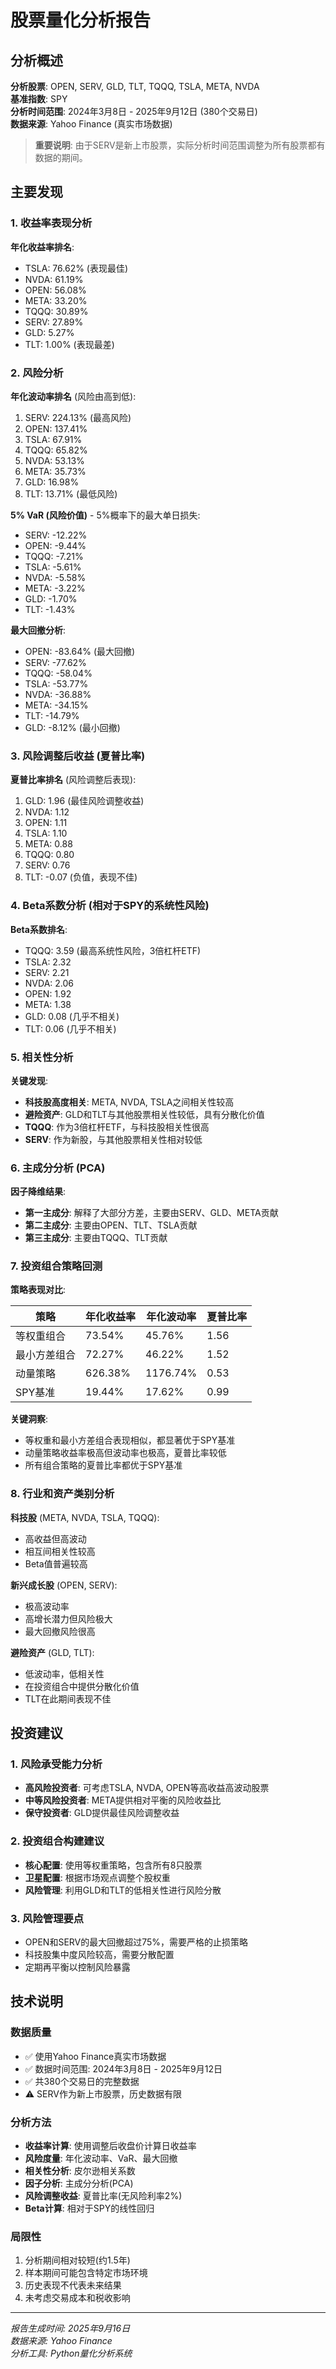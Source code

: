 # 股票量化分析报告

## 分析概述

**分析股票**: OPEN, SERV, GLD, TLT, TQQQ, TSLA, META, NVDA  
**基准指数**: SPY  
**分析时间范围**: 2024年3月8日 - 2025年9月12日 (380个交易日)  
**数据来源**: Yahoo Finance (真实市场数据)

> **重要说明**: 由于SERV是新上市股票，实际分析时间范围调整为所有股票都有数据的期间。

## 主要发现

### 1. 收益率表现分析

**年化收益率排名**:
- TSLA: 76.62% (表现最佳)
- NVDA: 61.19%
- OPEN: 56.08%
- META: 33.20%
- TQQQ: 30.89%
- SERV: 27.89%
- GLD: 5.27%
- TLT: 1.00% (表现最差)

### 2. 风险分析

**年化波动率排名** (风险由高到低):
1. SERV: 224.13% (最高风险)
2. OPEN: 137.41%
3. TSLA: 67.91%
4. TQQQ: 65.82%
5. NVDA: 53.13%
6. META: 35.73%
7. GLD: 16.98%
8. TLT: 13.71% (最低风险)

**5% VaR (风险价值)** - 5%概率下的最大单日损失:
- SERV: -12.22%
- OPEN: -9.44%
- TQQQ: -7.21%
- TSLA: -5.61%
- NVDA: -5.58%
- META: -3.22%
- GLD: -1.70%
- TLT: -1.43%

**最大回撤分析**:
- OPEN: -83.64% (最大回撤)
- SERV: -77.62%
- TQQQ: -58.04%
- TSLA: -53.77%
- NVDA: -36.88%
- META: -34.15%
- TLT: -14.79%
- GLD: -8.12% (最小回撤)

### 3. 风险调整后收益 (夏普比率)

**夏普比率排名** (风险调整后表现):
1. GLD: 1.96 (最佳风险调整收益)
2. NVDA: 1.12
3. OPEN: 1.11
4. TSLA: 1.10
5. META: 0.88
6. TQQQ: 0.80
7. SERV: 0.76
8. TLT: -0.07 (负值，表现不佳)

### 4. Beta系数分析 (相对于SPY的系统性风险)

**Beta系数排名**:
- TQQQ: 3.59 (最高系统性风险，3倍杠杆ETF)
- TSLA: 2.32
- SERV: 2.21
- NVDA: 2.06
- OPEN: 1.92
- META: 1.38
- GLD: 0.08 (几乎不相关)
- TLT: 0.06 (几乎不相关)

### 5. 相关性分析

**关键发现**:
- **科技股高度相关**: META, NVDA, TSLA之间相关性较高
- **避险资产**: GLD和TLT与其他股票相关性较低，具有分散化价值
- **TQQQ**: 作为3倍杠杆ETF，与科技股相关性很高
- **SERV**: 作为新股，与其他股票相关性相对较低

### 6. 主成分分析 (PCA)

**因子降维结果**:
- **第一主成分**: 解释了大部分方差，主要由SERV、GLD、META贡献
- **第二主成分**: 主要由OPEN、TLT、TSLA贡献
- **第三主成分**: 主要由TQQQ、TLT贡献

### 7. 投资组合策略回测

**策略表现对比**:

| 策略 | 年化收益率 | 年化波动率 | 夏普比率 |
|------|------------|------------|----------|
| 等权重组合 | 73.54% | 45.76% | 1.56 |
| 最小方差组合 | 72.27% | 46.22% | 1.52 |
| 动量策略 | 626.38% | 1176.74% | 0.53 |
| SPY基准 | 19.44% | 17.62% | 0.99 |

**关键洞察**:
- 等权重和最小方差组合表现相似，都显著优于SPY基准
- 动量策略收益率极高但波动率也极高，夏普比率较低
- 所有组合策略的夏普比率都优于SPY基准

### 8. 行业和资产类别分析

**科技股** (META, NVDA, TSLA, TQQQ):
- 高收益但高波动
- 相互间相关性较高
- Beta值普遍较高

**新兴成长股** (OPEN, SERV):
- 极高波动率
- 高增长潜力但风险极大
- 最大回撤风险很高

**避险资产** (GLD, TLT):
- 低波动率，低相关性
- 在投资组合中提供分散化价值
- TLT在此期间表现不佳

## 投资建议

### 1. 风险承受能力分析
- **高风险投资者**: 可考虑TSLA, NVDA, OPEN等高收益高波动股票
- **中等风险投资者**: META提供相对平衡的风险收益比
- **保守投资者**: GLD提供最佳风险调整收益

### 2. 投资组合构建建议
- **核心配置**: 使用等权重策略，包含所有8只股票
- **卫星配置**: 根据市场观点调整个股权重
- **风险管理**: 利用GLD和TLT的低相关性进行风险分散

### 3. 风险管理要点
- OPEN和SERV的最大回撤超过75%，需要严格的止损策略
- 科技股集中度风险较高，需要分散配置
- 定期再平衡以控制风险暴露

## 技术说明

### 数据质量
- ✅ 使用Yahoo Finance真实市场数据
- ✅ 数据时间范围: 2024年3月8日 - 2025年9月12日
- ✅ 共380个交易日的完整数据
- ⚠️ SERV作为新上市股票，历史数据有限

### 分析方法
- **收益率计算**: 使用调整后收盘价计算日收益率
- **风险度量**: 年化波动率、VaR、最大回撤
- **相关性分析**: 皮尔逊相关系数
- **因子分析**: 主成分分析(PCA)
- **风险调整收益**: 夏普比率(无风险利率2%)
- **Beta计算**: 相对于SPY的线性回归

### 局限性
1. 分析期间相对较短(约1.5年)
2. 样本期间可能包含特定市场环境
3. 历史表现不代表未来结果
4. 未考虑交易成本和税收影响

---

*报告生成时间: 2025年9月16日*  
*数据来源: Yahoo Finance*  
*分析工具: Python量化分析系统*